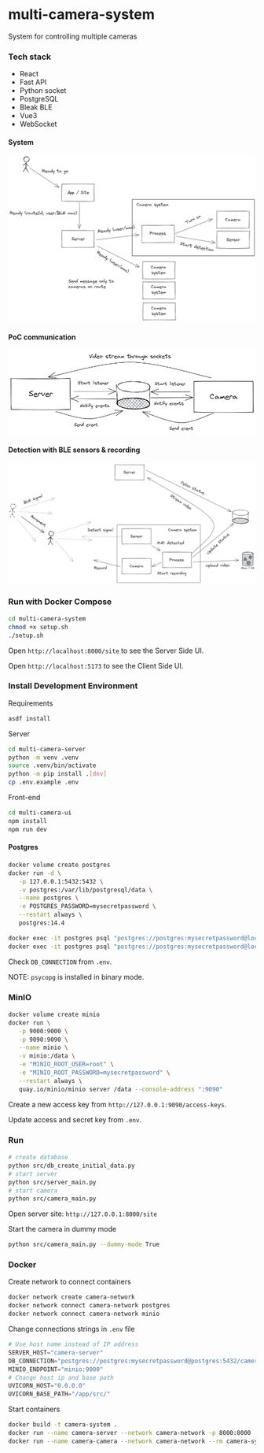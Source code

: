 # multi-camera-system

System for controlling multiple cameras

### Tech stack

- React
- Fast API
- Python socket
- PostgreSQL
- Bleak BLE
- Vue3
- WebSocket

#### System

![System](docs/system.excalidraw.png)

#### PoC communication

![System](docs/poc_communication.excalidraw.png)

#### Detection with BLE sensors & recording

![Detection](docs/detection.excalidraw.png)

### Run with Docker Compose

```sh
cd multi-camera-system
chmod +x setup.sh
./setup.sh
```

Open `http://localhost:8000/site` to see the Server Side UI.

Open `http://localhost:5173` to see the Client Side UI.

### Install Development Environment

Requirements

```sh
asdf install
```

Server

```sh
cd multi-camera-server
python -m venv .venv
source .venv/bin/activate
python -m pip install .[dev]
cp .env.example .env
```

Front-end

```sh
cd multi-camera-ui
npm install
npm run dev
```

#### Postgres

```sh
docker volume create postgres
docker run -d \
   -p 127.0.0.1:5432:5432 \
   -v postgres:/var/lib/postgresql/data \
   --name postgres \
   -e POSTGRES_PASSWORD=mysecretpassword \
   --restart always \
   postgres:14.4
```

```sh
docker exec -it postgres psql "postgres://postgres:mysecretpassword@localhost:5432/postgres" -c "DROP DATABASE camera_db"
docker exec -it postgres psql "postgres://postgres:mysecretpassword@localhost:5432/postgres" -c "CREATE DATABASE camera_db"
```

Check `DB_CONNECTION` from `.env`.

NOTE: `psycopg` is installed in binary mode.

### MinIO

```sh
docker volume create minio
docker run \
   -p 9000:9000 \
   -p 9090:9090 \
   --name minio \
   -v minio:/data \
   -e "MINIO_ROOT_USER=root" \
   -e "MINIO_ROOT_PASSWORD=mysecretpassword" \
   --restart always \
   quay.io/minio/minio server /data --console-address ":9090"
```

Create a new access key from `http://127.0.0.1:9090/access-keys`.

Update access and secret key from `.env`.

### Run

```sh
# create database
python src/db_create_initial_data.py
# start server
python src/server_main.py
# start camera
python src/camera_main.py
```

Open server site: `http://127.0.0.1:8000/site`

Start the camera in dummy mode

```sh
python src/camera_main.py --dummy-mode True
```

### Docker

Create network to connect containers

```sh
docker network create camera-network
docker network connect camera-network postgres
docker network connect camera-network minio
```

Change connections strings in `.env` file

```py
# Use host name instead of IP address
SERVER_HOST="camera-server"
DB_CONNECTION="postgres://postgres:mysecretpassword@postgres:5432/camera_db"
MINIO_ENDPOINT="minio:9000"
# Change host ip and base path
UVICORN_HOST="0.0.0.0"
UVICORN_BASE_PATH="/app/src/"
```

Start containers

```sh
docker build -t camera-system .
docker run --name camera-server --network camera-network -p 8000:8000 --rm camera-system python src/server_main.py
docker run --name camera-camera --network camera-network --rm camera-system python src/camera_main.py --dummy-mode True
```
